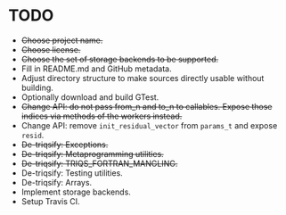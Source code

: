 TODO
====

* ~~Choose project name.~~
* ~~Choose license.~~
* ~~Choose the set of storage backends to be supported.~~
* Fill in README.md and GitHub metadata.
* Adjust directory structure to make sources directly usable without building.
* Optionally download and build GTest.
* ~~Change API: do not pass from_n and to_n to callables. Expose those indices via methods of the workers instead.~~
* Change API: remove `init_residual_vector` from `params_t` and expose `resid`.
* ~~De-triqsify: Exceptions.~~
* ~~De-triqsify: Metaprogramming utilities.~~
* ~~De-triqsify: TRIQS_FORTRAN_MANGLING.~~
* De-triqsify: Testing utilities.
* De-triqsify: Arrays.
* Implement storage backends.
* Setup Travis CI.
